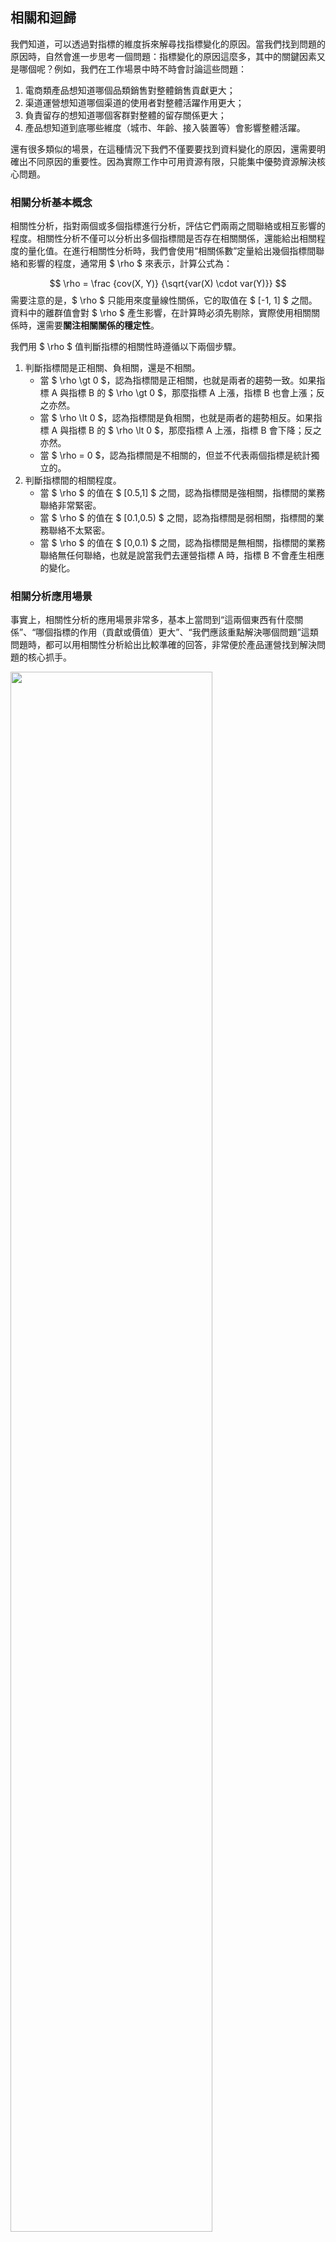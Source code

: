 ##  相關和迴歸

我們知道，可以透過對指標的維度拆來解尋找指標變化的原因。當我們找到問題的原因時，自然會進一步思考一個問題：指標變化的原因這麼多，其中的關鍵因素又是哪個呢？例如，我們在工作場景中時不時會討論這些問題：

1. 電商類產品想知道哪個品類銷售對整體銷售貢獻更大；
2. 渠道運營想知道哪個渠道的使用者對整體活躍作用更大；
3. 負責留存的想知道哪個客群對整體的留存關係更大；
4. 產品想知道到底哪些維度（城市、年齡、接入裝置等）會影響整體活躍。

還有很多類似的場景，在這種情況下我們不僅要要找到資料變化的原因，還需要明確出不同原因的重要性。因為實際工作中可用資源有限，只能集中優勢資源解決核心問題。

### 相關分析基本概念

相關性分析，指對兩個或多個指標進行分析，評估它們兩兩之間聯絡或相互影響的程度。相關性分析不僅可以分析出多個指標間是否存在相關關係，還能給出相關程度的量化值。在進行相關性分析時，我們會使用“相關係數”定量給出幾個指標間聯絡和影響的程度，通常用 $ \rho $ 來表示，計算公式為：

$$
\rho = \frac {cov(X, Y)} {\sqrt{var(X) \cdot var(Y)}}
$$
需要注意的是，$ \rho $  只能用來度量線性關係，它的取值在 $ [-1, 1] $ 之間。資料中的離群值會對 $ \rho $ 產生影響，在計算時必須先剔除，實際使用相關關係時，還需要**關注相關關係的穩定性**。

我們用 $ \rho $ 值判斷指標的相關性時遵循以下兩個步驟。

1. 判斷指標間是正相關、負相關，還是不相關。
    - 當 $ \rho \gt 0 $，認為指標間是正相關，也就是兩者的趨勢一致。如果指標 A 與指標 B 的 $ \rho \gt 0 $，那麼指標 A 上漲，指標 B 也會上漲；反之亦然。
    - 當 $ \rho \lt 0 $，認為指標間是負相關，也就是兩者的趨勢相反。如果指標 A 與指標 B 的 $ \rho \lt 0 $，那麼指標 A 上漲，指標 B 會下降；反之亦然。
    - 當 $ \rho = 0 $，認為指標間是不相關的，但並不代表兩個指標是統計獨立的。
2. 判斷指標間的相關程度。
    - 當 $ \rho $ 的值在 $ [0.5,1] $ 之間，認為指標間是強相關，指標間的業務聯絡非常緊密。
    - 當 $ \rho $ 的值在 $ [0.1,0.5) $ 之間，認為指標間是弱相關，指標間的業務聯絡不太緊密。
    - 當 $ \rho $ 的值在 $ [0,0.1) $ 之間，認為指標間是無相關，指標間的業務聯絡無任何聯絡，也就是說當我們去運營指標 A 時，指標 B 不會產生相應的變化。

### 相關分析應用場景

事實上，相關性分析的應用場景非常多，基本上當問到“這兩個東西有什麼關係”、“哪個指標的作用（貢獻或價值）更大”、“我們應該重點解決哪個問題”這類問題時，都可以用相關性分析給出比較準確的回答，非常便於產品運營找到解決問題的核心抓手。

<img src="https://github.com/jackfrued/mypic/raw/master/20210713095938.png" width="80%">

在使用相關分析時，應注意以下幾個方面：

1. 業務意義：當我們想知道A指標的情況時，可以監控B指標。
2. 注意事項：千萬不要將相關關係判斷為因果關係，相關關係是伴隨關係而不是因果關係。
3. 強相關關係才是有業務價值的，建議尋找相關係數在 0.6 以上甚至 0.8 以上的指標。
4. 相關關係的本質是 Y 的變化有多少能被 X 解釋，跟 X 和 Y 之間的斜率大小無關。

### Excel計算相關係數

1. 方法一：使用 CORREL 函式。
2. 方法二：使用“資料分析”模組的“相關係數”功能。

<img src="https://github.com/jackfrued/mypic/raw/master/20210713164021.png" width="75%">

### 相關分析案例

#### 分析哪個客群的留存對整體留存貢獻更大

留存的運營中我們最常看的就是新客的留存和活躍客群的留存，用來評估哪個客群的留存與整體的留存聯絡更緊密，以便制定後續運營的策略。

<img src="https://github.com/jackfrued/mypic/raw/master/20210928214403.png" style="zoom:65%;">

利用Excel進行相關分析的結果如下所示。

<img src="https://github.com/jackfrued/mypic/raw/master/20210928214522.png" style="zoom:65%;">

可以看出，活躍訪客的留存率與整體留存率的相關是強相關；而新增訪客的留存率與整體留存率的相關是弱相關，所以如果要提升整體留存率，我們的產品運營資源應當更多地投放給活躍使用者，以提升整體的留存率；而新增訪客，雖然不會拿到很多運營資源，但是我們也要去深入分析為什麼新增訪客的留存的貢獻比較小，適時做一些提升這部分客群與整體留存的策略。

#### 案例2：找出對購買轉化率貢獻最高的渠道

基本上電商運營會同時部署多個渠道，包括線上電商平臺以及線下的門店。由於現有某產品從各個渠道獲客的使用者在產品上的購買轉化率，需要評估哪些渠道的使用者對整體購買轉化率貢獻最大，後續將重點營銷此渠道。

<img src="https://github.com/jackfrued/mypic/raw/master/20210928214725.png" style="zoom:65%;">

#### 案例3：分析哪些因素對 DAU 的影響更大

我們分析 DAU 時常會將它拆解為各種維度來分析，這裡我們分析與 DAU 聯絡最緊密的維度到底是哪些，以幫助我們制定針對性的運營策略，如下圖所示。

<img src="https://github.com/jackfrued/mypic/raw/master/20210928215043.png" style="zoom:65%;">

對於這樣的報表，我們需要找出到底是哪幾個城市、哪個作業系統，以及哪個年齡段的使用者對於 DAU 的影響最大。如果能找出來這個關係，那麼後續要提升 DAU，就有非常清晰的方向。


### 線性迴歸

如果只有一個自變數 X，而且因變數 Y 和自變數 X 之間的數量變化關係呈現近似的線性關係，就可以建立一元線性迴歸方程，透過自變數 X 的值來預測因變數 Y 的值，這就是所謂的**一元線性迴歸預測**，迴歸方程如下所示：
$$
Y = aX + b
$$
我們可以通過歷史資料（已知的 $ X $ 和 $ Y $ ），確定引數 $ a $ 和 $ b $ 的值，還原出迴歸方程，從而實現預測。很顯然，$ a $和 $ b $ 的取值可以有很多種選擇，那麼什麼才是最好的 $ a $ 和 $ b$ 呢？如果把真實值記為 $ y $，把預測值記為 $ \hat{y} $，那麼讓 $ SSR $ 值最小的 $ a $ 和 $ b $ 就是最好的 $ a $ 和 $ b $ ，稱之為**最小二乘解**，其中$ SSR $ 值計算公式如下所示：
$$
SSR = \sum_{i=1}^{n}(y_i - \hat{y_i})^2
$$
損失函式是凹函式，找到使函式最小的`a`和`b`的值，可以透過向凹函式的拐點進行逼近的方式來找到更好的`a`和`b`的值，具體的公式如下所示：

$$
a^\prime = a + (-1) \times \frac {\partial loss(a, b)} {\partial a} \times \Delta \\
b^\prime = b + (-1) \times \frac {\partial loss(a, b)} {\partial b} \times \Delta
$$
對於上面的求 $ SSR $ 的函式來說，可以用下面的公式計算偏導數：
$$
f(a, b) = \frac {1} {N} \sum_{i=1}^{N}(y_i - (ax_i + b))^2  \\
\frac {\partial {f(a, b)}} {\partial {a}} = \frac {2} {N} \sum_{i=1}^{N}(-x_iy_i + x_i^2a + x_ib) \\
\frac {\partial {f(a, b)}} {\partial {b}} = \frac {2} {N} \sum_{i=1}^{N}(-y_i + x_ia + b)
$$
上面的方法稱為**梯度下降法**。

在Excel中，可以使用“資料分析”模組的“”來實現線性迴歸。

<img src="https://github.com/jackfrued/mypic/raw/master/20210714073655.png" width="75%">

對於迴歸分析，最為重要的是評價迴歸的結果是否理想，這關係到能否透過迴歸方程去預測將來，我們先看看決定係數（Multiple R-Squared，通常稱之為$ R^2 $）。在統計學習中，決定係數用於度量因變數的變化中可由自變數解釋部分所佔的比例，也就是你的迴歸模型的解釋力是否良好，$ R^2 $ 的值越接近`1`越好。
$$
SS_{tot} = \sum_{i}(y_{i} - \bar {y})^2 \\
SS_{res} = \sum_{i}(y_{i} - \hat {y_i})^2 \\
R^2 = 1 - \frac {SS_{res}} {SS_{tot}}
$$

<img src="https://github.com/jackfrued/mypic/raw/master/20210714074159.png" width="60%">

接下來我們還要對迴歸方程的顯著性進行檢驗，主要包括 t 檢驗（迴歸係數的檢驗）和F檢驗（迴歸方程的檢驗）。對於F檢驗（F-statistic）的結果，主要關注其 p-value ，如果 p-value 小於0.05，那麼說明擬合效果是不錯的。

